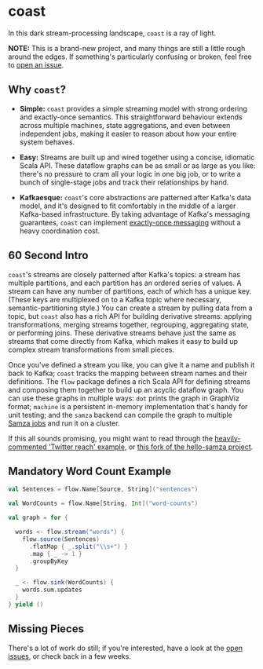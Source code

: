 # coast

In this dark stream-processing landscape, `coast` is a ray of light.

**NOTE:** This is a brand-new project, and many things are still a little rough
around the edges. If something's particularly confusing or broken, feel free to
[open an issue][issues].

## Why `coast`?

- **Simple:** `coast` provides a simple streaming model with strong ordering and
  exactly-once semantics. This straightforward behaviour extends across multiple
  machines, state aggregations, and even between independent jobs, making it
  easier to reason about how your entire system behaves.

- **Easy:** Streams are built up and wired together using a concise, idiomatic
  Scala API. These dataflow graphs can be as small or as large as you like:
  there's no pressure to cram all your logic in one big job, or to write a bunch
  of single-stage jobs and track their relationships by hand.

- **Kafkaesque:** `coast`'s core abstractions are patterned after Kafka's
  data model, and it's designed to fit comfortably in the middle of a larger
  Kafka-based infrastructure. By taking advantage of Kafka's messaging
  guarantees, `coast` can implement [exactly-once messaging][impossible] without
  a heavy coordination cost.

## 60 Second Intro

`coast`'s streams are closely patterned after Kafka's topics: a stream has
multiple partitions, and each partition has an ordered series of values. A
stream can have any number of partitions, each of which has a unique key. (These
keys are multiplexed on to a Kafka topic where necessary, semantic-partitioning
style.) You can create a stream by pulling data from a topic, but `coast` also
has a rich API for building derivative streams: applying transformations,
merging streams together, regrouping, aggregating state, or performing joins.
These derivative streams behave just the same as streams that come directly from
Kafka, which makes it easy to build up complex stream transformations from small
pieces.

Once you've defined a stream you like, you can give it a name and publish it
back to Kafka; `coast` tracks the mapping between stream names and their
definitions.  The `flow` package defines a rich Scala API for defining streams
and composing them together to build up an acyclic dataflow graph. You can use
these graphs in multiple ways: `dot` prints the graph in GraphViz format;
`machine` is a persistent in-memory implementation that's handy for unit
testing; and the `samza` backend can compile the graph to multiple [Samza
jobs][samza] and run it on a cluster.

If this all sounds promising, you might want to read through the
[heavily-commented 'Twitter reach' example][twitter-reach], or [this fork of the
hello-samza project][hello-coast].

[samza]: http://samza.incubator.apache.org/
[hello-coast]: https://github.com/bkirwi/incubator-samza-hello-samza/tree/hello-coast 
[twitter-reach]: core/src/main/scala/com/monovore/example/coast/TwitterReach.scala
[impossible]: http://ben.kirw.in/2014/11/28/kafka-patterns/

## Mandatory Word Count Example

```scala
val Sentences = flow.Name[Source, String]("sentences")

val WordCounts = flow.Name[String, Int]("word-counts")

val graph = for {

  words <- flow.stream("words") {
    flow.source(Sentences)
      .flatMap { _.split("\\s+") }
      .map { _ -> 1 }
      .groupByKey
  }

  _ <- flow.sink(WordCounts) {
    words.sum.updates
  }
} yield ()
```

## Missing Pieces

There's a lot of work do still; if you're interested, have a look at the [open
issues][issues], or check back in a few weeks.

[issues]: https://github.com/bkirwi/coast/issues
